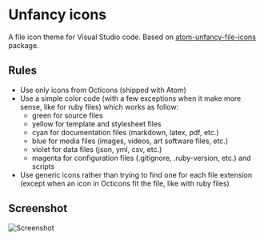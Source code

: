 # Unfancy icons

A file icon theme for Visual Studio code.
Based on [atom-unfancy-file-icons][atom-extension] package.

## Rules

- Use only icons from Octicons (shipped with Atom)
- Use a simple color code (with a few exceptions when it make more sense,
  like for ruby files) which works as follow:
  - green for source files
  - yellow for template and stylesheet files
  - cyan for documentation files (markdown, latex, pdf, etc.)
  - blue for media files (images, videos, art software files, etc.)
  - violet for data files (json, yml, csv, etc.)
  - magenta for configuration files (.gitignore, .ruby-version, etc.) and scripts
- Use generic icons rather than trying to find one for each file extension
  (except when an icon in Octicons fit the file, like with ruby files)

## Screenshot

![Screenshot][screenshot]

[atom-extension]: https://github.com/abe33/atom-unfancy-file-icons
[screenshot]: https://github.com/alexesprit/vscode-unfancy-file-icons/media/screenshot.png?raw=true
